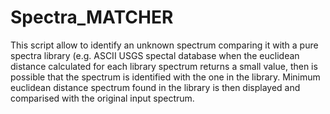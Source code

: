 # Spectra_MATCHER
This script allow to identify an unknown spectrum comparing it with a pure spectra library (e.g. ASCII USGS spectal database  when the euclidean distance calculated for each 
library spectrum returns a small value, then is possible that the spectrum is identified with the one in the library. 
Minimum euclidean distance spectrum found in the library is then displayed and comparised with the original input spectrum.
